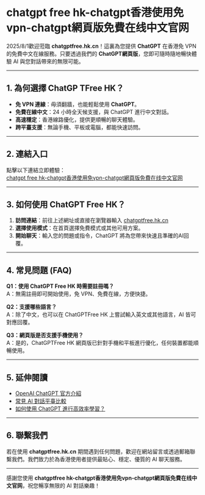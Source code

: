 # chatgpt free hk-chatgpt香港使用免vpn-chatgpt網頁版免費在线中文官网

2025/8/1歡迎蒞臨 **chatgptfree.hk.cn**！這裏為您提供 **ChatGPT** 在香港免 VPN 的免費中文在線服務。只要透過我們的 **ChatGPT網頁版**，您即可隨時隨地暢快體驗 AI 與您對話帶來的無限可能。

---

## 1. 為何選擇 ChatGP TFree HK？

- **免 VPN 連線**：毋須翻牆，也能輕鬆使用 **ChatGPT**。  
- **免費在線中文**：24 小時全天候支援，與 ChatGPT 進行中文對話。  
- **高速穩定**：香港線路優化，提供更順暢的聊天體驗。  
- **跨平臺支援**：無論手機、平板或電腦，都能快速訪問。  

---

## 2. 連結入口

點擊以下連結立即體驗：  
[chatgpt free hk-chatgpt香港使用免vpn-chatgpt網頁版免費在线中文官网](https://www.chatgptfree.hk.cn/index.php/2025/01/04/chatgptfree-hk-chatgpt%e9%a6%99%e6%b8%af%e4%bd%bf%e7%94%a8%e5%85%8dvpn-chatgpt%e7%b6%b2%e9%a0%81%e7%89%88%e5%85%8d%e8%b2%bb%e5%9c%a8%e7%ba%bf%e4%b8%ad%e6%96%87%e5%ae%98%e7%bd%91/)

---

## 3. 如何使用 ChatGPT Free HK？

1. **訪問連結**：前往上述網址或直接在瀏覽器輸入 [chatgptfree.hk.cn](https://www.chatgptfree.hk.cn)  
2. **選擇使用模式**：在首頁選擇免費模式或其他可用方案。  
3. **開始聊天**：輸入您的問題或指令，ChatGPT 將為您帶來快速且準確的AI回覆。  

---

## 4. 常見問題 (FAQ)

**Q1：使用 ChatGPT Free HK 時需要註冊嗎？**  
A：無需註冊即可開始使用，免 VPN、免費在線，方便快捷。  

**Q2：支援哪些語言？**  
A：除了中文，也可以在 ChatGPTFree HK 上嘗試輸入英文或其他語言，AI 皆可對應回覆。  

**Q3：網頁版是否支援手機使用？**  
A：是的，ChatGPTFree HK 網頁版已針對手機和平板進行優化，任何裝置都能順暢使用。  

---

## 5. 延伸閱讀

- [OpenAI ChatGPT 官方介紹](https://openai.com)  
- [常見 AI 對話平臺比較](#)  
- [如何使用 ChatGPT 進行高效率學習？](#)  

---

## 6. 聯繫我們

若在使用 **chatgptfree.hk.cn** 期間遇到任何問題，歡迎在網站留言或透過郵箱聯繫我們。我們致力於為香港使用者提供最貼心、穩定、優質的 AI 聊天服務。

---

感謝您使用 **chatgptfree hk-chatgpt香港使用免vpn-chatgpt網頁版免費在线中文官网**，祝您暢享無限的 AI 對話樂趣！
